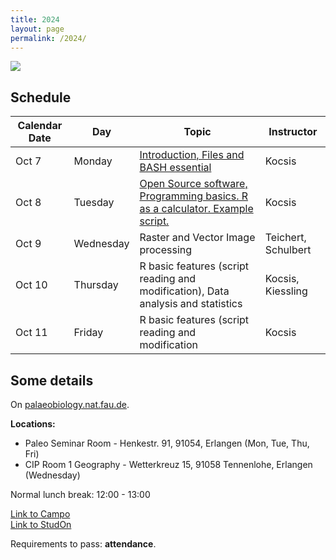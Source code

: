 ```yaml
---
title: 2024
layout: page
permalink: /2024/
---
```


![](https://palaeobiology.nat.fau.de/images/courses/big/computers.jpg)

## Schedule

| Calendar Date | Day       | Topic                                                                               | Instructor          |
|---------------|-----------|-------------------------------------------------------------------------------------|---------------------|
| Oct 7         | Monday    | [Introduction, Files and BASH essential]({{site.url}}{{site.baseurl}}/2024/monday/) | Kocsis              |
| Oct 8         | Tuesday   | [Open Source software, Programming basics. R as a calculator. Example script.]({{site.url}}{{site.baseurl}}/2024/tuesday/)        | Kocsis              |
| Oct 9         | Wednesday | Raster and Vector Image processing                                                  | Teichert, Schulbert |
| Oct 10        | Thursday  | R basic features (script reading and modification), Data analysis and statistics   | Kocsis, Kiessling   |
| Oct 11        | Friday    | R basic features (script reading and modification                                   | Kocsis              |

## Some details 


On [palaeobiology.nat.fau.de](https://palaeobiology.nat.fau.de/program/courses/computers/).

**Locations:**   
- Paleo Seminar Room - Henkestr. 91, 91054, Erlangen (Mon, Tue, Thu, Fri)
- CIP Room 1 Geography - Wetterkreuz 15, 91058 Tennenlohe, Erlangen (Wednesday)

Normal lunch break: 12:00 - 13:00 

[Link to Campo](https://www.campo.fau.de/qisserver/pages/startFlow.xhtml?_flowId=detailView-flow&unitId=91654&periodId=397&navigationPosition=studiesOffered,searchCourses)  
[Link to StudOn](https://www.studon.fau.de/crs5831442.html)  

Requirements to pass: **attendance**. 


